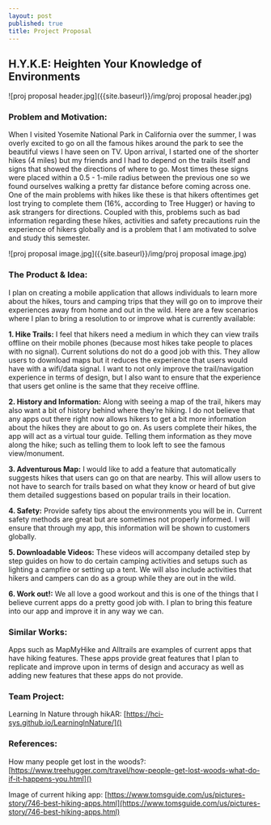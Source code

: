 ```yaml
---
layout: post
published: true
title: Project Proposal
---
```

## H.Y.K.E: Heighten Your Knowledge of Environments

![proj proposal header.jpg]({{site.baseurl}}/img/proj proposal header.jpg)


### Problem and Motivation:

When I visited Yosemite National Park in California over the summer, I was overly excited to go on all the famous hikes around the park to see the beautiful views I have seen on TV. Upon arrival, I started one of the shorter hikes (4 miles) but my friends and I had to depend on the trails itself and signs that showed the directions of where to go. Most times these signs were placed within a 0.5 - 1-mile radius between the previous one so we found ourselves walking a pretty far distance before coming across one. One of the main problems with hikes like these is that hikers oftentimes get lost trying to complete them (16%, according to Tree Hugger) or having to ask strangers for directions. Coupled with this, problems such as bad information regarding these hikes, activities and safety precautions ruin the experience of hikers globally and is a problem that I am motivated to solve and study this semester.


![proj proposal image.jpg]({{site.baseurl}}/img/proj proposal image.jpg)

### The Product & Idea:

I plan on creating a mobile application that allows individuals to learn more about the hikes, tours and camping trips that they will go on to improve their experiences away from home and out in the wild. Here are a few scenarios where I plan to bring a resolution to or improve what is currently available:

**1. Hike Trails:** I feel that hikers need a medium in which they can view trails offline on their mobile phones (because most hikes take people to places with no signal). Current solutions do not do a good job with this. They allow users to download maps but it reduces the experience that users would have with a wifi/data signal. I want to not only improve the trail/navigation experience in terms of design, but I also want to ensure that the experience that users get online is the same that they receive offline.

**2. History and Information:** Along with seeing a map of the trail, hikers may also want a bit of history behind where they’re hiking. I do not believe that any apps out there right now allows hikers to get a bit more information about the hikes they are about to go on. As users complete their hikes, the app will act as a virtual tour guide. Telling them information as they move along the hike; such as telling them to look left to see the famous view/monument.

**3. Adventurous Map:** I would like to add a feature that automatically suggests hikes that users can go on that are nearby. This will allow users to not have to search for trails based on what they know or heard of but give them detailed suggestions based on popular trails in their location.

**4. Safety:** Provide safety tips about the environments you will be in. Current safety methods are great but are sometimes not properly informed. I will ensure that through my app, this information will be shown to customers globally.

**5. Downloadable Videos:** These videos will accompany detailed step by step guides on how to do certain camping activities and setups such as lighting a campfire or setting up a tent. We will also include activities that hikers and campers can do as a group while they are out in the wild. 

**6. Work out!:** We all love a good workout and this is one of the things that I believe current apps do a pretty good job with. I plan to bring this feature into our app and improve it in any way we can.

### Similar Works:

Apps such as MapMyHike and Alltrails are examples of current apps that have hiking features. These apps provide great features that I plan to replicate and improve upon in terms of design and accuracy as well as adding new features that these apps do not provide. 

### Team Project:
Learning In Nature through hikAR: [https://hci-sys.github.io/LearningInNature/]()

### References:

How many people get lost in the woods?: [https://www.treehugger.com/travel/how-people-get-lost-woods-what-do-if-it-happens-you.html]()

Image of current hiking app: [https://www.tomsguide.com/us/pictures-story/746-best-hiking-apps.html](https://www.tomsguide.com/us/pictures-story/746-best-hiking-apps.html)
